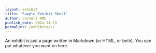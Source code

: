 ```yaml
---
layout: exhibit
title: 'Sample Exhibit Shell'
author: Cornell RMC
publish_date: 2024-11-15
permalink: /exhibits/c/
---
```

An exhibit is just a page written in Markdown (or HTML, or both). You can put whatever you want on here.
